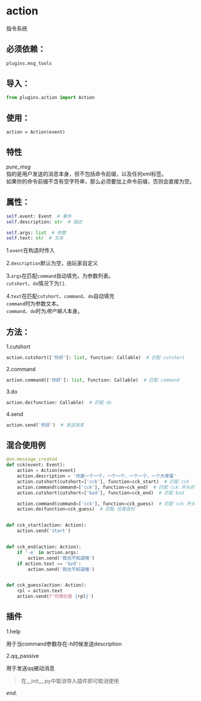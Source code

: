 
# action 
指令系统

## 必须依赖：
```bash
plugins.msg_tools
```

## 导入：

```python
from plugins.action import Action
```

## 使用：
```python=
action = Action(event)
```

## 特性
*pure_msg*   
指的是用户发送的消息本身，但不包括命令前缀，以及任何xml标签。   
如果你的命令前缀不含有空字符串，那么必须要加上命令前缀，否则会直接为空。

## 属性：

```python
self.event: Event  # 事件
self.description: str  # 描述

self.args: list  # 参数
self.text: str  # 文本
```

1.`event`在构造时传入     

2.`description`默认为空，由玩家自定义    

3.`args`在匹配`command`自动填充，为参数列表。   
`cutshort`、`do`情况下为`[]`.   

4.`text`在匹配`cutshort`、`command`、`do`自动填充   
`command`时为参数文本。   
`command`、`do`时为*用户输入*本身。

## 方法：

1.cutshort
```python
action.cutshort(['你好']: list, function: Callable)  # 匹配 cutshort
```
2.command
```python
action.command(['你好']: list, function: Callable)  # 匹配 command
```
3.do
```python
action.do(function: Callable)  # 匹配 do
```
4.send
```python
action.send('你好')  # 发送消息
```


## 混合使用例

```python
@on.message_created
def cck(event: Event):
    action = Action(event)
    action.description = '你是一个一个，一个一个，一个一个，一个大笨蛋'
    action.cutshort(cutshort=['cck'], function=cck_start)  # 匹配 cck
    action.command(command=['cck'], function=cck_end)  # 匹配 cck 开头的命令
    action.cutshort(cutshort=['bzd'], function=cck_end)  # 匹配 bzd

    action.command(command=['cck'], function=cck_guess)  # 匹配 cck 开头的命令
    action.do(function=cck_guess)  # 匹配 任意语句


def cck_start(action: Action):
    action.send('start')


def cck_end(action: Action):
    if '-e' in action.args:
        action.send('我也不知道哦')
    if action.text == 'bzd':
        action.send('我也不知道喵')


def cck_guess(action: Action):
    rpl = action.text
    action.send(f'你猜的是 {rpl}')

```

## 插件

1.help

用于当command参数存在-h时候发送description

2.qq_passive

用于发送qq被动消息

> 在__init__.py中取消导入插件即可取消使用


*end.*



